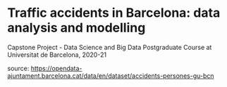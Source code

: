 
# Traffic accidents in Barcelona: data analysis and modelling

Capstone Project - Data Science and Big Data Postgraduate Course at Universitat de Barcelona, 2020-21


source: https://opendata-ajuntament.barcelona.cat/data/en/dataset/accidents-persones-gu-bcn
